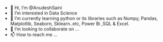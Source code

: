 - 👋 Hi, I’m @AnudeshSaini
- 👀 I’m interested in Data Science
- 🌱 I’m currently learning python or its libraries such as Numpy, Pandas, Matplotlib, Seaborn, Sklearn..etc, Power Bi ,SQL & Excel. 
- 💞️ I’m looking to collaborate on ...
- 📫 How to reach me ...

<!---
AnudeshSaini/AnudeshSaini is a ✨ special ✨ repository because its `README.md` (this file) appears on your GitHub profile.
You can click the Preview link to take a look at your changes.
--->
